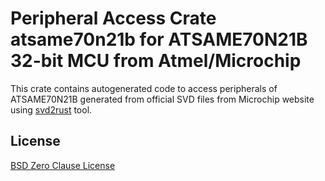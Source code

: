 # Peripheral Access Crate atsame70n21b for ATSAME70N21B 32-bit MCU from Atmel/Microchip

This crate contains autogenerated code to access peripherals of ATSAME70N21B generated from official SVD files from Microchip website using [svd2rust](https://github.com/rust-embedded/svd2rust/) tool.

## License

[BSD Zero Clause License](https://choosealicense.com/licenses/0bsd/)
